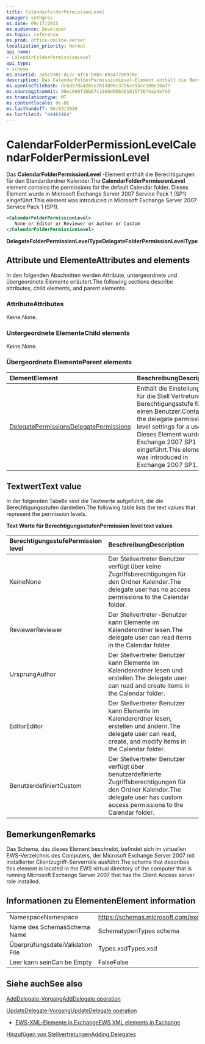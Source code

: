 ```yaml
---
title: CalendarFolderPermissionLevel
manager: sethgros
ms.date: 09/17/2015
ms.audience: Developer
ms.topic: reference
ms.prod: office-online-server
localization_priority: Normal
api_name:
- CalendarFolderPermissionLevel
api_type:
- schema
ms.assetid: 2a5c9381-dc2c-4fc6-b9b5-893477d0970e
description: Das CalendarFolderPermissionLevel-Element enthält die Berechtigungen für den Standardordner Kalender. Dieses Element wurde in Microsoft Exchange Server 2007 Service Pack 1 (SP1) eingeführt.
ms.openlocfilehash: dcbd57da42b5e701d898c3756ce9bcc100c20af7
ms.sourcegitcommit: 88ec988f2bb67c1866d06b361615f3674a24e795
ms.translationtype: MT
ms.contentlocale: de-DE
ms.lasthandoff: 06/03/2020
ms.locfileid: "44461464"
---
```

# <a name="calendarfolderpermissionlevel"></a><span data-ttu-id="f799b-104">CalendarFolderPermissionLevel</span><span class="sxs-lookup"><span data-stu-id="f799b-104">CalendarFolderPermissionLevel</span></span>

<span data-ttu-id="f799b-105">Das **CalendarFolderPermissionLevel** -Element enthält die Berechtigungen für den Standardordner Kalender.</span><span class="sxs-lookup"><span data-stu-id="f799b-105">The **CalendarFolderPermissionLevel** element contains the permissions for the default Calendar folder.</span></span> <span data-ttu-id="f799b-106">Dieses Element wurde in Microsoft Exchange Server 2007 Service Pack 1 (SP1) eingeführt.</span><span class="sxs-lookup"><span data-stu-id="f799b-106">This element was introduced in Microsoft Exchange Server 2007 Service Pack 1 (SP1).</span></span> 
  
```xml
<CalendarFolderPermissionLevel>
   None or Editor or Reviewer or Author or Custom
</CalendarFolderPermissionLevel>
```

 <span data-ttu-id="f799b-107">**DelegateFolderPermissionLevelType**</span><span class="sxs-lookup"><span data-stu-id="f799b-107">**DelegateFolderPermissionLevelType**</span></span>
## <a name="attributes-and-elements"></a><span data-ttu-id="f799b-108">Attribute und Elemente</span><span class="sxs-lookup"><span data-stu-id="f799b-108">Attributes and elements</span></span>

<span data-ttu-id="f799b-109">In den folgenden Abschnitten werden Attribute, untergeordnete und übergeordnete Elemente erläutert.</span><span class="sxs-lookup"><span data-stu-id="f799b-109">The following sections describe attributes, child elements, and parent elements.</span></span>
  
### <a name="attributes"></a><span data-ttu-id="f799b-110">Attribute</span><span class="sxs-lookup"><span data-stu-id="f799b-110">Attributes</span></span>

<span data-ttu-id="f799b-111">Keine.</span><span class="sxs-lookup"><span data-stu-id="f799b-111">None.</span></span>
  
### <a name="child-elements"></a><span data-ttu-id="f799b-112">Untergeordnete Elemente</span><span class="sxs-lookup"><span data-stu-id="f799b-112">Child elements</span></span>

<span data-ttu-id="f799b-113">Keine.</span><span class="sxs-lookup"><span data-stu-id="f799b-113">None.</span></span>
  
### <a name="parent-elements"></a><span data-ttu-id="f799b-114">Übergeordnete Elemente</span><span class="sxs-lookup"><span data-stu-id="f799b-114">Parent elements</span></span>

|<span data-ttu-id="f799b-115">**Element**</span><span class="sxs-lookup"><span data-stu-id="f799b-115">**Element**</span></span>|<span data-ttu-id="f799b-116">**Beschreibung**</span><span class="sxs-lookup"><span data-stu-id="f799b-116">**Description**</span></span>|
|:-----|:-----|
|[<span data-ttu-id="f799b-117">DelegatePermissions</span><span class="sxs-lookup"><span data-stu-id="f799b-117">DelegatePermissions</span></span>](delegatepermissions.md) <br/> |<span data-ttu-id="f799b-118">Enthält die Einstellungen für die Stell Vertretungs Berechtigungsstufe für einen Benutzer.</span><span class="sxs-lookup"><span data-stu-id="f799b-118">Contains the delegate permission level settings for a user.</span></span> <span data-ttu-id="f799b-119">Dieses Element wurde in Exchange 2007 SP1 eingeführt.</span><span class="sxs-lookup"><span data-stu-id="f799b-119">This element was introduced in Exchange 2007 SP1.</span></span>  <br/> |
   
## <a name="text-value"></a><span data-ttu-id="f799b-120">Textwert</span><span class="sxs-lookup"><span data-stu-id="f799b-120">Text value</span></span>

<span data-ttu-id="f799b-121">In der folgenden Tabelle sind die Textwerte aufgeführt, die die Berechtigungsstufen darstellen.</span><span class="sxs-lookup"><span data-stu-id="f799b-121">The following table lists the text values that represent the permission levels.</span></span>
  
<span data-ttu-id="f799b-122">**Text Werte für Berechtigungsstufen**</span><span class="sxs-lookup"><span data-stu-id="f799b-122">**Permission level text values**</span></span>

|<span data-ttu-id="f799b-123">**Berechtigungsstufe**</span><span class="sxs-lookup"><span data-stu-id="f799b-123">**Permission level**</span></span>|<span data-ttu-id="f799b-124">**Beschreibung**</span><span class="sxs-lookup"><span data-stu-id="f799b-124">**Description**</span></span>|
|:-----|:-----|
|<span data-ttu-id="f799b-125">Keine</span><span class="sxs-lookup"><span data-stu-id="f799b-125">None</span></span>  <br/> |<span data-ttu-id="f799b-126">Der Stellvertreter Benutzer verfügt über keine Zugriffsberechtigungen für den Ordner Kalender.</span><span class="sxs-lookup"><span data-stu-id="f799b-126">The delegate user has no access permissions to the Calendar folder.</span></span>  <br/> |
|<span data-ttu-id="f799b-127">Reviewer</span><span class="sxs-lookup"><span data-stu-id="f799b-127">Reviewer</span></span>  <br/> |<span data-ttu-id="f799b-128">Der Stellvertreter-Benutzer kann Elemente im Kalenderordner lesen.</span><span class="sxs-lookup"><span data-stu-id="f799b-128">The delegate user can read items in the Calendar folder.</span></span>  <br/> |
|<span data-ttu-id="f799b-129">Ursprung</span><span class="sxs-lookup"><span data-stu-id="f799b-129">Author</span></span>  <br/> |<span data-ttu-id="f799b-130">Der Stellvertreter Benutzer kann Elemente im Kalenderordner lesen und erstellen.</span><span class="sxs-lookup"><span data-stu-id="f799b-130">The delegate user can read and create items in the Calendar folder.</span></span>  <br/> |
|<span data-ttu-id="f799b-131">Editor</span><span class="sxs-lookup"><span data-stu-id="f799b-131">Editor</span></span>  <br/> |<span data-ttu-id="f799b-132">Der Stellvertreter Benutzer kann Elemente im Kalenderordner lesen, erstellen und ändern.</span><span class="sxs-lookup"><span data-stu-id="f799b-132">The delegate user can read, create, and modify items in the Calendar folder.</span></span>  <br/> |
|<span data-ttu-id="f799b-133">Benutzerdefiniert</span><span class="sxs-lookup"><span data-stu-id="f799b-133">Custom</span></span>  <br/> |<span data-ttu-id="f799b-134">Der Stellvertreter Benutzer verfügt über benutzerdefinierte Zugriffsberechtigungen für den Ordner Kalender.</span><span class="sxs-lookup"><span data-stu-id="f799b-134">The delegate user has custom access permissions to the Calendar folder.</span></span>  <br/> |
   
## <a name="remarks"></a><span data-ttu-id="f799b-135">Bemerkungen</span><span class="sxs-lookup"><span data-stu-id="f799b-135">Remarks</span></span>

<span data-ttu-id="f799b-136">Das Schema, das dieses Element beschreibt, befindet sich im virtuellen EWS-Verzeichnis des Computers, der Microsoft Exchange Server 2007 mit installierter Clientzugriff-Serverrolle ausführt.</span><span class="sxs-lookup"><span data-stu-id="f799b-136">The schema that describes this element is located in the EWS virtual directory of the computer that is running Microsoft Exchange Server 2007 that has the Client Access server role installed.</span></span>
  
## <a name="element-information"></a><span data-ttu-id="f799b-137">Informationen zu Elementen</span><span class="sxs-lookup"><span data-stu-id="f799b-137">Element information</span></span>

|||
|:-----|:-----|
|<span data-ttu-id="f799b-138">Namespace</span><span class="sxs-lookup"><span data-stu-id="f799b-138">Namespace</span></span>  <br/> |https://schemas.microsoft.com/exchange/services/2006/types  <br/> |
|<span data-ttu-id="f799b-139">Name des Schemas</span><span class="sxs-lookup"><span data-stu-id="f799b-139">Schema Name</span></span>  <br/> |<span data-ttu-id="f799b-140">Schematypen</span><span class="sxs-lookup"><span data-stu-id="f799b-140">Types schema</span></span>  <br/> |
|<span data-ttu-id="f799b-141">Überprüfungsdatei</span><span class="sxs-lookup"><span data-stu-id="f799b-141">Validation File</span></span>  <br/> |<span data-ttu-id="f799b-142">Types.xsd</span><span class="sxs-lookup"><span data-stu-id="f799b-142">Types.xsd</span></span>  <br/> |
|<span data-ttu-id="f799b-143">Leer kann sein</span><span class="sxs-lookup"><span data-stu-id="f799b-143">Can be Empty</span></span>  <br/> |<span data-ttu-id="f799b-144">False</span><span class="sxs-lookup"><span data-stu-id="f799b-144">False</span></span>  <br/> |
   
## <a name="see-also"></a><span data-ttu-id="f799b-145">Siehe auch</span><span class="sxs-lookup"><span data-stu-id="f799b-145">See also</span></span>



[<span data-ttu-id="f799b-146">AddDelegate-Vorgang</span><span class="sxs-lookup"><span data-stu-id="f799b-146">AddDelegate operation</span></span>](adddelegate-operation.md)
  
[<span data-ttu-id="f799b-147">UpdateDelegate-Vorgang</span><span class="sxs-lookup"><span data-stu-id="f799b-147">UpdateDelegate operation</span></span>](updatedelegate-operation.md)


- [<span data-ttu-id="f799b-148">EWS-XML-Elemente in Exchange</span><span class="sxs-lookup"><span data-stu-id="f799b-148">EWS XML elements in Exchange</span></span>](ews-xml-elements-in-exchange.md)


[<span data-ttu-id="f799b-149">Hinzufügen von Stellvertretungen</span><span class="sxs-lookup"><span data-stu-id="f799b-149">Adding Delegates</span></span>](https://msdn.microsoft.com/library/3a744150-66a3-4a13-9433-793603ba5038%28Office.15%29.aspx)

